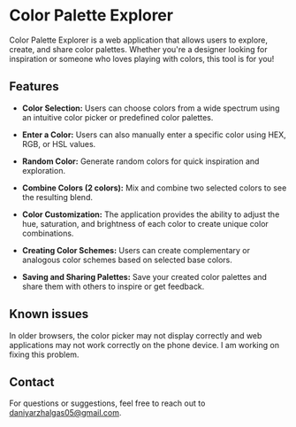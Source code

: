 # Color Palette Explorer

Color Palette Explorer is a web application that allows users to explore, create, and share color palettes. Whether you're a designer looking for inspiration or someone who loves playing with colors, this tool is for you!

## Features

- **Color Selection:** Users can choose colors from a wide spectrum using an intuitive color picker or predefined color palettes.
  
- **Enter a Color:** Users can also manually enter a specific color using HEX, RGB, or HSL values.
  
- **Random Color:** Generate random colors for quick inspiration and exploration.
  
- **Combine Colors (2 colors):** Mix and combine two selected colors to see the resulting blend.
  
- **Color Customization:** The application provides the ability to adjust the hue, saturation, and brightness of each color to create unique color combinations.
  
- **Creating Color Schemes:** Users can create complementary or analogous color schemes based on selected base colors.
  
- **Saving and Sharing Palettes:** Save your created color palettes and share them with others to inspire or get feedback.
## Known issues
In older browsers, the color picker may not display correctly and web applications may not work correctly on the phone device. I am working on fixing this problem.


## Contact
For questions or suggestions, feel free to reach out to daniyarzhalgas05@gmail.com.
